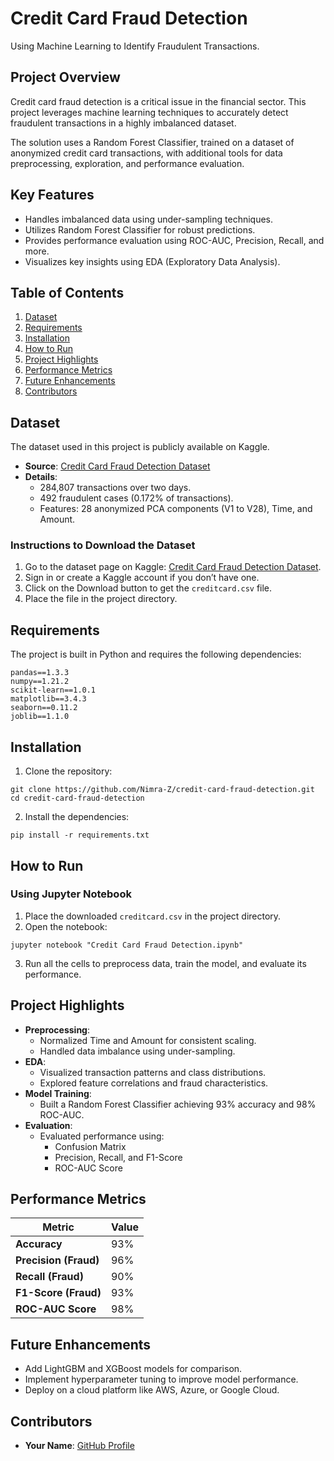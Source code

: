 # Credit Card Fraud Detection

Using Machine Learning to Identify Fraudulent Transactions.

## Project Overview

Credit card fraud detection is a critical issue in the financial sector. This project leverages machine learning techniques to accurately detect fraudulent transactions in a highly imbalanced dataset.

The solution uses a Random Forest Classifier, trained on a dataset of anonymized credit card transactions, with additional tools for data preprocessing, exploration, and performance evaluation.

## Key Features

- Handles imbalanced data using under-sampling techniques.
- Utilizes Random Forest Classifier for robust predictions.
- Provides performance evaluation using ROC-AUC, Precision, Recall, and more.
- Visualizes key insights using EDA (Exploratory Data Analysis).

## Table of Contents

1. [Dataset](#dataset)
2. [Requirements](#requirements)
3. [Installation](#installation)
4. [How to Run](#how-to-run)
5. [Project Highlights](#project-highlights)
6. [Performance Metrics](#performance-metrics)
7. [Future Enhancements](#future-enhancements)
8. [Contributors](#contributors)

## Dataset

The dataset used in this project is publicly available on Kaggle.

- **Source**: [Credit Card Fraud Detection Dataset](https://www.kaggle.com/datasets/mlg-ulb/creditcardfraud)
- **Details**:
  - 284,807 transactions over two days.
  - 492 fraudulent cases (0.172% of transactions).
  - Features: 28 anonymized PCA components (V1 to V28), Time, and Amount.

### Instructions to Download the Dataset

1. Go to the dataset page on Kaggle: [Credit Card Fraud Detection Dataset](https://www.kaggle.com/datasets/mlg-ulb/creditcardfraud).
2. Sign in or create a Kaggle account if you don’t have one.
3. Click on the Download button to get the `creditcard.csv` file.
4. Place the file in the project directory.

## Requirements

The project is built in Python and requires the following dependencies:

```
pandas==1.3.3
numpy==1.21.2
scikit-learn==1.0.1
matplotlib==3.4.3
seaborn==0.11.2
joblib==1.1.0
```

## Installation

1. Clone the repository:

```
git clone https://github.com/Nimra-Z/credit-card-fraud-detection.git
cd credit-card-fraud-detection
```

2. Install the dependencies:

```
pip install -r requirements.txt
```

## How to Run

### Using Jupyter Notebook

1. Place the downloaded `creditcard.csv` in the project directory.
2. Open the notebook:

```
jupyter notebook "Credit Card Fraud Detection.ipynb"
```

3. Run all the cells to preprocess data, train the model, and evaluate its performance.

## Project Highlights

- **Preprocessing**:
  - Normalized Time and Amount for consistent scaling.
  - Handled data imbalance using under-sampling.
- **EDA**:
  - Visualized transaction patterns and class distributions.
  - Explored feature correlations and fraud characteristics.
- **Model Training**:
  - Built a Random Forest Classifier achieving 93% accuracy and 98% ROC-AUC.
- **Evaluation**:
  - Evaluated performance using:
    - Confusion Matrix
    - Precision, Recall, and F1-Score
    - ROC-AUC Score

## Performance Metrics

| Metric           | Value |
|-------------------|-------|
| **Accuracy**      | 93%   |
| **Precision (Fraud)** | 96%   |
| **Recall (Fraud)**    | 90%   |
| **F1-Score (Fraud)**  | 93%   |
| **ROC-AUC Score**     | 98%   |

## Future Enhancements

- Add LightGBM and XGBoost models for comparison.
- Implement hyperparameter tuning to improve model performance.
- Deploy on a cloud platform like AWS, Azure, or Google Cloud.

## Contributors

- **Your Name**: [GitHub Profile](https://github.com/Nimra-Z)

